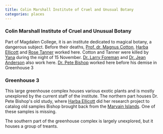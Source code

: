 ```yaml
---
title: Colin Marshall Institute of Cruel and Unusual Botany
categories: places
---
```


### Colin Marshall Institute of Cruel and Unusual Botany

Part of Magdalen College, it is an institute dedicated to magical botany, a dangerous subject. Before their deaths, [Prof. dr. Magnus Cotton](MagnusCotton), [Harba Ellicott](HarbaEllicott) and [Rose Tanner](RoseTanner) worked here. Cotton and Tanner were killed by [Yana](Yana) during the night of 15 November. [Dr. Larry Foreman](LarryForeman) and [Dr. Jean Anderson](JeanAnderson) also work here. [Dr. Pete Bishop](PeteBishop) worked here before his demise in Greenhouse 3

### Greenhouse 3

This large greenhouse complex houses various exotic plants and is mostly unexplored by the current staff of the institute. The northern part houses Dr. Pete Bishop's old study, where [Harba Ellicott](HarbaEllicott) did her research project to catalog old samples Bishop brought back from the [Marvain Islands](MarvainIslands). One of these samples is missing.

The southern part of the greenhouse complex is largely unexplored, but it houses a group of treants.

